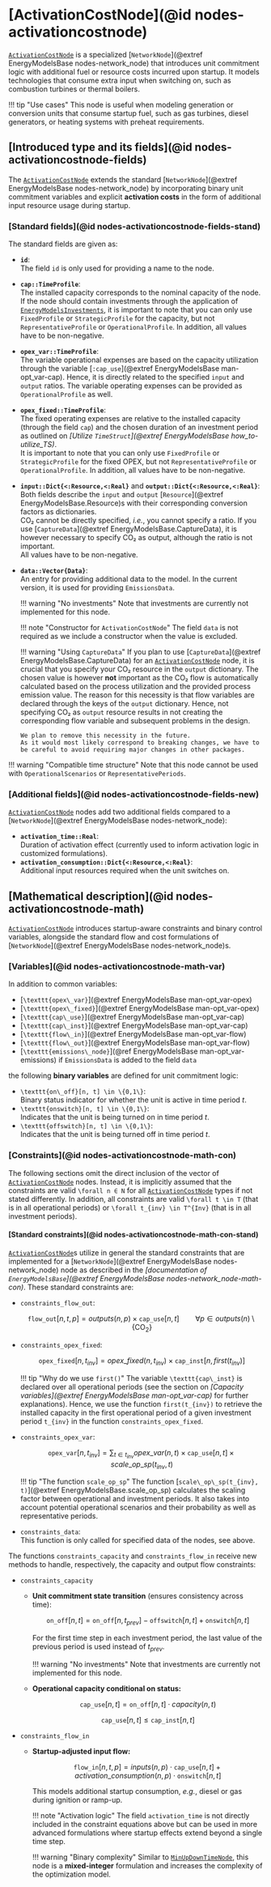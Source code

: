 # [ActivationCostNode](@id nodes-activationcostnode)

[`ActivationCostNode`](@ref) is a specialized [`NetworkNode`](@extref EnergyModelsBase nodes-network_node) that introduces unit commitment logic with additional fuel or resource costs incurred upon startup. It models technologies that consume extra input when switching on, such as combustion turbines or thermal boilers.

!!! tip "Use cases"
    This node is useful when modeling generation or conversion units that consume startup fuel, such as gas turbines, diesel generators, or heating systems with preheat requirements.

## [Introduced type and its fields](@id nodes-activationcostnode-fields)

The [`ActivationCostNode`](@ref) extends the standard [`NetworkNode`](@extref EnergyModelsBase nodes-network_node) by incorporating binary unit commitment variables and explicit **activation costs** in the form of additional input resource usage during startup.

### [Standard fields](@id nodes-activationcostnode-fields-stand)

The standard fields are given as:

- **`id`**:\
  The field `id` is only used for providing a name to the node.
- **`cap::TimeProfile`**:\
  The installed capacity corresponds to the nominal capacity of the node.\
  If the node should contain investments through the application of [`EnergyModelsInvestments`](https://energymodelsx.github.io/EnergyModelsInvestments.jl/), it is important to note that you can only use `FixedProfile` or `StrategicProfile` for the capacity, but not `RepresentativeProfile` or `OperationalProfile`.
  In addition, all values have to be non-negative.
- **`opex_var::TimeProfile`**:\
  The variable operational expenses are based on the capacity utilization through the variable [`:cap_use`](@extref EnergyModelsBase man-opt_var-cap).
  Hence, it is directly related to the specified `input` and `output` ratios.
  The variable operating expenses can be provided as `OperationalProfile` as well.
- **`opex_fixed::TimeProfile`**:\
  The fixed operating expenses are relative to the installed capacity (through the field `cap`) and the chosen duration of an investment period as outlined on *[Utilize `TimeStruct`](@extref EnergyModelsBase how_to-utilize_TS)*.\
  It is important to note that you can only use `FixedProfile` or `StrategicProfile` for the fixed OPEX, but not `RepresentativeProfile` or `OperationalProfile`.
  In addition, all values have to be non-negative.
- **`input::Dict{<:Resource,<:Real}`** and **`output::Dict{<:Resource,<:Real}`**:\
  Both fields describe the `input` and `output` [`Resource`](@extref EnergyModelsBase.Resource)s with their corresponding conversion factors as dictionaries.\
  CO₂ cannot be directly specified, *i.e.*, you cannot specify a ratio.
  If you use [`CaptureData`](@extref EnergyModelsBase.CaptureData), it is however necessary to specify CO₂ as output, although the ratio is not important.\
  All values have to be non-negative.
- **`data::Vector{Data}`**:\
  An entry for providing additional data to the model.
  In the current version, it is used for providing `EmissionsData`.

  !!! warning "No investments"
      Note that investments are currently not implemented for this node.

  !!! note "Constructor for `ActivationCostNode`"
      The field `data` is not required as we include a constructor when the value is excluded.

  !!! warning "Using `CaptureData`"
      If you plan to use [`CaptureData`](@extref EnergyModelsBase.CaptureData) for an [`ActivationCostNode`](@ref) node, it is crucial that you specify your CO₂ resource in the `output` dictionary.
      The chosen value is however **not** important as the CO₂ flow is automatically calculated based on the process utilization and the provided process emission value.
      The reason for this necessity is that flow variables are declared through the keys of the `output` dictionary.
      Hence, not specifying CO₂ as `output` resource results in not creating the corresponding flow variable and subsequent problems in the design.

      We plan to remove this necessity in the future.
      As it would most likely correspond to breaking changes, we have to be careful to avoid requiring major changes in other packages.

!!! warning "Compatible time structure"
    Note that this node cannot be used with `OperationalScenarios` or `RepresentativePeriods`.

### [Additional fields](@id nodes-activationcostnode-fields-new)

[`ActivationCostNode`](@ref) nodes add two additional fields compared to a [`NetworkNode`](@extref EnergyModelsBase nodes-network_node):

- **`activation_time::Real`**:\
  Duration of activation effect (currently used to inform activation logic in customized formulations).
- **`activation_consumption::Dict{<:Resource,<:Real}`**:\
  Additional input resources required when the unit switches on.

## [Mathematical description](@id nodes-activationcostnode-math)

[`ActivationCostNode`](@ref) introduces startup-aware constraints and binary control variables, alongside the standard flow and cost formulations of [`NetworkNode`](@extref EnergyModelsBase nodes-network_node)s.

### [Variables](@id nodes-activationcostnode-math-var)

In addition to common variables:

- [``\texttt{opex\_var}``](@extref EnergyModelsBase man-opt_var-opex)
- [``\texttt{opex\_fixed}``](@extref EnergyModelsBase man-opt_var-opex)
- [``\texttt{cap\_use}``](@extref EnergyModelsBase man-opt_var-cap)
- [``\texttt{cap\_inst}``](@extref EnergyModelsBase man-opt_var-cap)
- [``\texttt{flow\_in}``](@extref EnergyModelsBase man-opt_var-flow)
- [``\texttt{flow\_out}``](@extref EnergyModelsBase man-opt_var-flow)
- [``\texttt{emissions\_node}``](@ref EnergyModelsBase man-opt_var-emissions) if `EmissionsData` is added to the field `data`

the following **binary variables** are defined for unit commitment logic:

- ``\texttt{on\_off}[n, t] \in \{0,1\}``:\
  Binary status indicator for whether the unit is active in time period $t$.
- ``\texttt{onswitch}[n, t] \in \{0,1\}``:\
  Indicates that the unit is being turned on in time period $t$.
- ``\texttt{offswitch}[n, t] \in \{0,1\}``:\
  Indicates that the unit is being turned off in time period $t$.

### [Constraints](@id nodes-activationcostnode-math-con)

The following sections omit the direct inclusion of the vector of [`ActivationCostNode`](@ref) nodes.
Instead, it is implicitly assumed that the constraints are valid ``\forall n ∈ N`` for all [`ActivationCostNode`](@ref) types if not stated differently.
In addition, all constraints are valid ``\forall t \in T`` (that is in all operational periods) or ``\forall t_{inv} \in T^{Inv}`` (that is in all investment periods).

#### [Standard constraints](@id nodes-activationcostnode-math-con-stand)

[`ActivationCostNode`](@ref)s utilize in general the standard constraints that are implemented for a [`NetworkNode`](@extref EnergyModelsBase nodes-network_node) node as described in the *[documentation of `EnergyModelsBase`](@extref EnergyModelsBase nodes-network_node-math-con)*.
These standard constraints are:

- `constraints_flow_out`:

  ```math
  \texttt{flow\_out}[n, t, p] =
  outputs(n, p) \times \texttt{cap\_use}[n, t]
  \qquad \forall p \in outputs(n) \setminus \{\text{CO}_2\}
  ```

- `constraints_opex_fixed`:

  ```math
  \texttt{opex\_fixed}[n, t_{inv}] = opex\_fixed(n, t_{inv}) \times \texttt{cap\_inst}[n, first(t_{inv})]
  ```

  !!! tip "Why do we use `first()`"
      The variable ``\texttt{cap\_inst}`` is declared over all operational periods (see the section on *[Capacity variables](@extref EnergyModelsBase man-opt_var-cap)* for further explanations).
      Hence, we use the function ``first(t_{inv})`` to retrieve the installed capacity in the first operational period of a given investment period ``t_{inv}`` in the function `constraints_opex_fixed`.

- `constraints_opex_var`:

  ```math
  \texttt{opex\_var}[n, t_{inv}] = \sum_{t \in t_{inv}} opex\_var(n, t) \times \texttt{cap\_use}[n, t] \times scale\_op\_sp(t_{inv}, t)
  ```

  !!! tip "The function `scale_op_sp`"
      The function [``scale\_op\_sp(t_{inv}, t)``](@extref EnergyModelsBase.scale_op_sp) calculates the scaling factor between operational and investment periods.
      It also takes into account potential operational scenarios and their probability as well as representative periods.

- `constraints_data`:\
  This function is only called for specified data of the nodes, see above.

The functions `constraints_capacity` and `constraints_flow_in` receive new methods to handle, respectively, the capacity and output flow constraints:

- `constraints_capacity`

  - **Unit commitment state transition** (ensures consistency across time):

    ```math
    \texttt{on\_off}[n, t] =
    \texttt{on\_off}[n, t_{prev}] - \texttt{offswitch}[n, t] + \texttt{onswitch}[n, t]
    ```
    For the first time step in each investment period, the last value of the previous period is used instead of $t_{prev}$.

    !!! warning "No investments"
        Note that investments are currently not implemented for this node.

  - **Operational capacity conditional on status:**

    ```math
    \texttt{cap\_use}[n, t] = \texttt{on\_off}[n, t] \cdot capacity(n, t)
    ```

    ```math
    \texttt{cap\_use}[n, t] \leq \texttt{cap\_inst}[n, t]
    ```

- `constraints_flow_in`

  - **Startup-adjusted input flow:**

    ```math
    \texttt{flow\_in}[n, t, p] =
    inputs(n, p) \cdot \texttt{cap\_use}[n, t] +
    activation\_consumption(n, p) \cdot \texttt{onswitch}[n, t]
    ```

    This models additional startup consumption, *e.g.*, diesel or gas during ignition or ramp-up.

    !!! note "Activation logic"
        The field `activation_time` is not directly included in the constraint equations above but can be used in more advanced formulations where startup effects extend beyond a single time step.

    !!! warning "Binary complexity"
        Similar to [`MinUpDownTimeNode`](@ref), this node is a **mixed-integer** formulation and increases the complexity of the optimization model.

